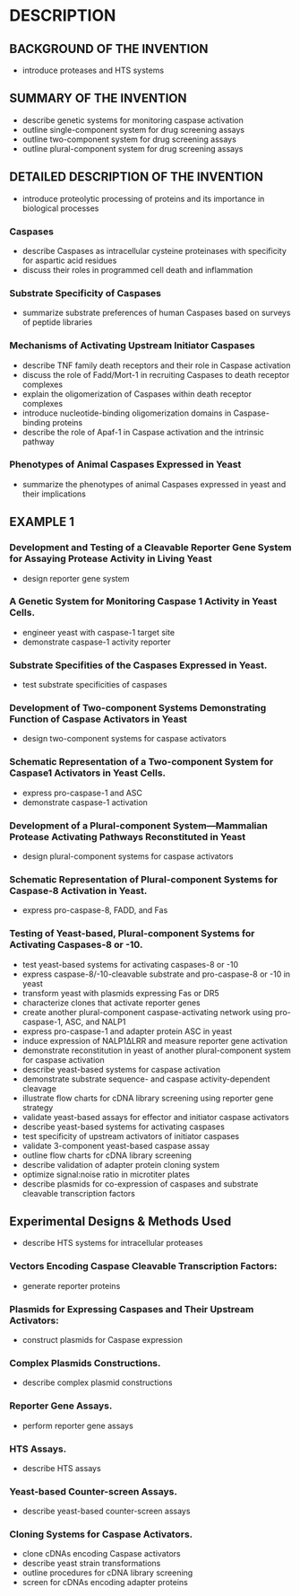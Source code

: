 # DESCRIPTION

## BACKGROUND OF THE INVENTION

- introduce proteases and HTS systems

## SUMMARY OF THE INVENTION

- describe genetic systems for monitoring caspase activation
- outline single-component system for drug screening assays
- outline two-component system for drug screening assays
- outline plural-component system for drug screening assays

## DETAILED DESCRIPTION OF THE INVENTION

- introduce proteolytic processing of proteins and its importance in biological processes

### Caspases

- describe Caspases as intracellular cysteine proteinases with specificity for aspartic acid residues
- discuss their roles in programmed cell death and inflammation

### Substrate Specificity of Caspases

- summarize substrate preferences of human Caspases based on surveys of peptide libraries

### Mechanisms of Activating Upstream Initiator Caspases

- describe TNF family death receptors and their role in Caspase activation
- discuss the role of Fadd/Mort-1 in recruiting Caspases to death receptor complexes
- explain the oligomerization of Caspases within death receptor complexes
- introduce nucleotide-binding oligomerization domains in Caspase-binding proteins
- describe the role of Apaf-1 in Caspase activation and the intrinsic pathway

### Phenotypes of Animal Caspases Expressed in Yeast

- summarize the phenotypes of animal Caspases expressed in yeast and their implications

## EXAMPLE 1

### Development and Testing of a Cleavable Reporter Gene System for Assaying Protease Activity in Living Yeast

- design reporter gene system

### A Genetic System for Monitoring Caspase 1 Activity in Yeast Cells.

- engineer yeast with caspase-1 target site
- demonstrate caspase-1 activity reporter

### Substrate Specifities of the Caspases Expressed in Yeast.

- test substrate specificities of caspases

### Development of Two-component Systems Demonstrating Function of Caspase Activators in Yeast

- design two-component systems for caspase activators

### Schematic Representation of a Two-component System for Caspase1 Activators in Yeast Cells.

- express pro-caspase-1 and ASC
- demonstrate caspase-1 activation

### Development of a Plural-component System—Mammalian Protease Activating Pathways Reconstituted in Yeast

- design plural-component systems for caspase activators

### Schematic Representation of Plural-component Systems for Caspase-8 Activation in Yeast.

- express pro-caspase-8, FADD, and Fas

### Testing of Yeast-based, Plural-component Systems for Activating Caspases-8 or -10.

- test yeast-based systems for activating caspases-8 or -10
- express caspase-8/-10-cleavable substrate and pro-caspase-8 or -10 in yeast
- transform yeast with plasmids expressing Fas or DR5
- characterize clones that activate reporter genes
- create another plural-component caspase-activating network using pro-caspase-1, ASC, and NALP1
- express pro-caspase-1 and adapter protein ASC in yeast
- induce expression of NALP1ΔLRR and measure reporter gene activation
- demonstrate reconstitution in yeast of another plural-component system for caspase activation
- describe yeast-based systems for caspase activation
- demonstrate substrate sequence- and caspase activity-dependent cleavage
- illustrate flow charts for cDNA library screening using reporter gene strategy
- validate yeast-based assays for effector and initiator caspase activators
- describe yeast-based systems for activating caspases
- test specificity of upstream activators of initiator caspases
- validate 3-component yeast-based caspase assay
- outline flow charts for cDNA library screening
- describe validation of adapter protein cloning system
- optimize signal:noise ratio in microtiter plates
- describe plasmids for co-expression of caspases and substrate cleavable transcription factors

## Experimental Designs & Methods Used

- describe HTS systems for intracellular proteases

### Vectors Encoding Caspase Cleavable Transcription Factors:

- generate reporter proteins

### Plasmids for Expressing Caspases and Their Upstream Activators:

- construct plasmids for Caspase expression

### Complex Plasmids Constructions.

- describe complex plasmid constructions

### Reporter Gene Assays.

- perform reporter gene assays

### HTS Assays.

- describe HTS assays

### Yeast-based Counter-screen Assays.

- describe yeast-based counter-screen assays

### Cloning Systems for Caspase Activators.

- clone cDNAs encoding Caspase activators
- describe yeast strain transformations
- outline procedures for cDNA library screening
- screen for cDNAs encoding adapter proteins

